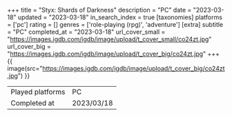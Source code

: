 +++
title = "Styx: Shards of Darkness"
description = "PC"
date = "2023-03-18"
updated = "2023-03-18"
in_search_index = true
[taxonomies]
platforms = ['pc']
rating = []
genres = ['role-playing (rpg)', 'adventure']
[extra]
subtitle = "PC"
completed_at = "2023-03-18"
url_cover_small = "https://images.igdb.com/igdb/image/upload/t_cover_small/co24zt.jpg"
url_cover_big = "https://images.igdb.com/igdb/image/upload/t_cover_big/co24zt.jpg"
+++
{{ image(src="https://images.igdb.com/igdb/image/upload/t_cover_big/co24zt.jpg") }}

|              |            |
| ------------ | ---------- |
| Played platforms    | PC |
| Completed at | 2023/03/18 |

